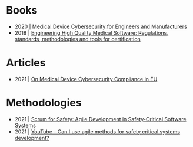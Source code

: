 # Books

- 2020 | [Medical Device Cybersecurity for Engineers and Manufacturers](https://ieeexplore.ieee.org/document/9220003)
- 2018 | [Engineering High Quality Medical Software: Regulations, standards, methodologies and tools for certification](https://digital-library.theiet.org/content/books/he/pbhe012e)


# Articles
- 2021 | [On Medical Device Cybersecurity Compliance in EU](https://ieeexplore.ieee.org/document/9470895)

# Methodologies
- 2021 | [Scrum for Safety: Agile Development in Safety-Critical Software Systems](https://link.springer.com/chapter/10.1007/978-3-030-85347-1_10)
- 2021 | [YouTube - Can I use agile methods for safety critical systems development?](https://www.youtube.com/watch?v=F6uvlfUBZNk)
